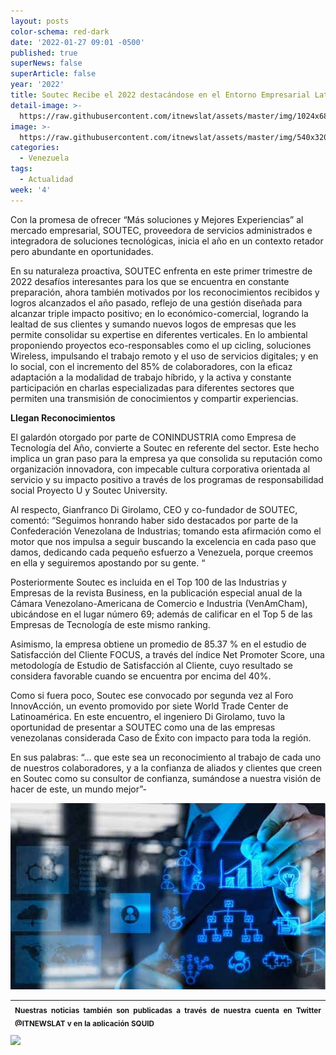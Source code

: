 ```yaml
---
layout: posts
color-schema: red-dark
date: '2022-01-27 09:01 -0500'
published: true
superNews: false
superArticle: false
year: '2022'
title: Soutec Recibe el 2022 destacándose en el Entorno Empresarial Latinoamericano
detail-image: >-
  https://raw.githubusercontent.com/itnewslat/assets/master/img/1024x680/Empresa-Digital-g.jpg
image: >-
  https://raw.githubusercontent.com/itnewslat/assets/master/img/540x320/Empresa-Digital-p.jpg
categories:
  - Venezuela
tags:
  - Actualidad
week: '4'
---
```

Con la promesa de ofrecer “Más soluciones y Mejores Experiencias” al mercado empresarial, SOUTEC, proveedora de servicios administrados e integradora de soluciones tecnológicas, inicia el año en un contexto retador pero abundante en oportunidades.

En su naturaleza proactiva, SOUTEC enfrenta en este primer trimestre de 2022 desafíos interesantes para los que se encuentra en constante preparación, ahora también motivados por los reconocimientos recibidos y logros alcanzados el año pasado, reflejo de una gestión diseñada para alcanzar triple impacto positivo; en lo económico-comercial, logrando la lealtad de sus clientes y sumando nuevos logos de empresas que les permite consolidar su expertise en diferentes verticales. En lo ambiental proponiendo proyectos eco-responsables como el up cicling, soluciones Wireless, impulsando el trabajo remoto y el uso de servicios digitales; y en lo social, con el incremento del 85% de colaboradores, con la eficaz adaptación a la modalidad de trabajo híbrido, y la activa y constante participación en charlas especializadas para diferentes sectores que permiten una transmisión de conocimientos y compartir experiencias.  

**Llegan Reconocimientos**

El galardón otorgado por parte de CONINDUSTRIA como Empresa de Tecnología del Año, convierte a Soutec en referente del sector. Este hecho implica un gran paso para la empresa ya que consolida su reputación como organización innovadora, con impecable cultura corporativa orientada al servicio y su impacto positivo a través de los programas de responsabilidad social Proyecto U y Soutec University.

Al respecto, Gianfranco Di Girolamo, CEO y co-fundador de SOUTEC, comentó: “Seguimos honrando haber sido destacados por parte de la Confederación Venezolana de Industrias; tomando esta afirmación como el motor que nos impulsa a seguir buscando la excelencia en cada paso que damos, dedicando cada pequeño esfuerzo a Venezuela, porque creemos en ella y seguiremos apostando por su gente. “

Posteriormente Soutec es incluida en el Top 100 de las Industrias y Empresas de la revista Business, en la publicación especial anual de la Cámara Venezolano-Americana de Comercio e Industria (VenAmCham), ubicándose en el lugar número 69; además de calificar en el Top 5 de las Empresas de Tecnología de este mismo ranking.

Asimismo, la empresa obtiene un promedio de 85.37 % en el estudio de Satisfacción del Cliente FOCUS, a través del índice Net Promoter Score, una metodología de Estudio de Satisfacción al Cliente, cuyo resultado se considera favorable cuando se encuentra por encima del 40%.

Como si fuera poco, Soutec ese convocado por segunda vez al Foro InnovAcción, un evento promovido por siete World Trade Center de Latinoamérica. En este encuentro, el ingeniero Di Girolamo, tuvo la oportunidad de presentar a SOUTEC como una de las empresas venezolanas considerada Caso de Éxito con impacto para toda la región. 

En sus palabras: “… que este sea un reconocimiento al trabajo de cada uno de nuestros colaboradores, y a la confianza de aliados y clientes que creen en Soutec como su consultor de confianza, sumándose a nuestra visión de hacer de este, un mundo mejor”- 

![](https://raw.githubusercontent.com/itnewslat/assets/master/img/540x320/Empresa-Digital-p.jpg)

<table style="height: 42px;" width="569">
<tbody>
<tr>
<td style="text-align: justify;"><sub><strong>Nuestras noticias también son publicadas a través de nuestra cuenta en Twitter <a href="https://twitter.com/itnewslat?lang=es">@ITNEWSLAT</a> y en la aplicación <a href="https://squidapp.co/en/">SQUID</a></strong></sub></td>
</tr>
</tbody>
</table>

<img src="https://tracker.metricool.com/c3po.jpg?hash=56f88a41e39ab42c063cc51676587a04"/>